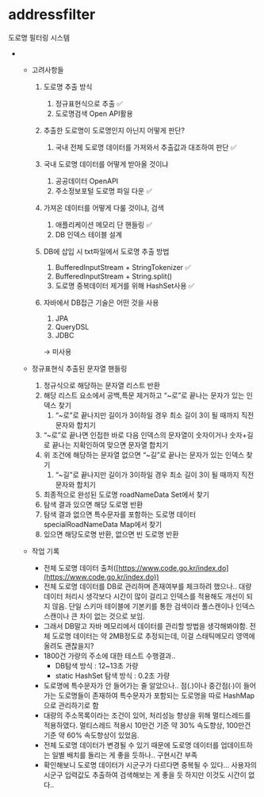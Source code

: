 # addressfilter
도로명 필터링 시스템

- 
    - 고려사항들
        1. 도로명 추출 방식
            1. 정규표현식으로 추출 ✅
            2. 도로명검색 Open API활용
        2. 추출한 도로명이 도로명인지 아닌지 어떻게 판단?
            1. 국내 전체 도로명 데이터를 가져와서 추출값과 대조하여 판단 ✅
        3. 국내 도로명 데이터를 어떻게 받아올 것이냐
            1. 공공데이터 OpenAPI
            2. 주소정보포털 도로명 파일 다운 ✅
        4. 가져온 데이터를 어떻게 다룰 것이냐, 검색
            1. 애플리케이션 메모리 단 핸들링 ✅
            2. DB 인덱스 테이블 설계
        5. DB에 삽입 시 txt파일에서 도로명 추출 방법
            1. BufferedInputStream + StringTokenizer ✅
            2. BufferedInputStream + String.split()
            3. 도로명 중복데이터 제거를 위해 HashSet사용 ✅
        6. 자바에서 DB접근 기술은 어떤 것을 사용
            1. JPA
            2. QueryDSL
            3. JDBC
            
            → 미사용
            
    - 정규표현식 추출된 문자열 핸들링
        1. 정규식으로 해당하는 문자열 리스트 반환
        2. 해당 리스트 요소에서 공백,특문 제거하고 “~로”로 끝나는 문자가 있는 인덱스 찾기
            1. “~로”로 끝나지만 길이가 3이하일 경우 최소 길이 3이 될 때까지 직전 문자와 합치기
        3. “~로”로 끝나면 인접한 바로 다음 인덱스의 문자열이 숫자이거나 숫자+길로 끝나는 지확인하여 맞으면 문자열 합치기
        4. 위 조건에 해당하는 문자열 없으면 “~길”로 끝나는 문자가 있는 인덱스 찾기
            1. “~길”로 끝나지만 길이가 3이하일 경우 최소 길이 3이 될 때까지 직전 문자와 합치기
        5. 최종적으로 완성된 도로명 roadNameData Set에서 찾기
        6. 탐색 결과 있으면 해당 도로명 반환
        7. 탐색 결과 없으면 특수문자를 포함하는 도로명 데이터 specialRoadNameData Map에서 찾기
        8. 있으면 해당도로명 반환, 없으면 빈 도로명 반환
    - 작업 기록
        - 전체 도로명 데이터 출처([https://www.code.go.kr/index.do](https://www.code.go.kr/index.do))
        - 전체 도로명 데이터를 DB로 관리하며 존재여부를 체크하려 했으나.. 대량 데이터 처리시 생각보다 시간이 많이 걸리고 인덱스를 적용해도 개선이 되지 않음. 단일 스키마 테이블에 기본키를 통한 검색이라 풀스캔이나 인덱스 스캔이나 큰 차이 없는 것으로 보임.
        - 그래서 DB말고 자바 메모리에서 데이터를 관리할 방법을 생각해봐야함. 전체 도로명 데이터는 약 2MB정도로 추정되는데, 이걸 스태틱메모리 영역에 올려도 괜찮을지?
        - 1800건 가량의 주소에 대한 테스트 수행결과..
            - DB탐색 방식 : 12~13초 가량
            - static HashSet 탐색 방식 : 0.2초 가량
        - 도로명에 특수문자가 안 들어가는 줄 알았으나.. 점(.)이나 중간점(∙)이 들어가는 도로명들이 존재하여 특수문자가 포함되는 도로명을 따로 HashMap으로 관리하기로 함
        - 대량의 주소목록이라는 조건이 있어, 처리성능 향상을 위해 멀티스레드를 적용하였다. 멀티스레드 적용시 10만건 기준 약 30% 속도향상, 100만건 기준 약 60% 속도향상이 있었음.
        - 전체 도로명 데이터가 변경될 수 있기 때문에 도로명 데이터를 업데이트하는 일별 배치를 돌리는 게 좋을 듯하나.. 구현시간 부족
        - 확인해보니 도로명 데이터가 시군구가 다르다면 중복될 수 있다… 사용자의 시군구 입력값도 추출하여 검색해보는 게 좋을 듯 하지만 이것도 시간이 없다..
